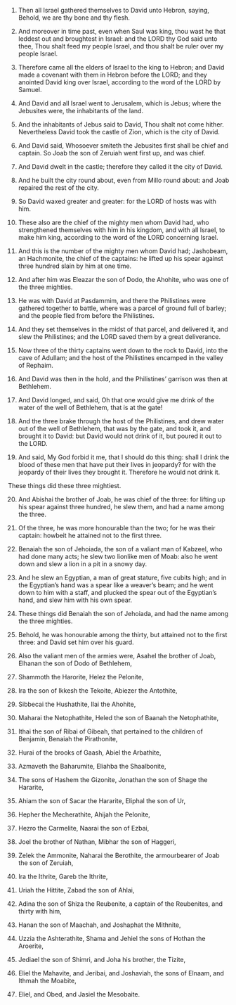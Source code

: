 1. Then all Israel gathered themselves to David unto Hebron, saying,
Behold, we are thy bone and thy flesh.

2. And moreover in time past, even when Saul was king, thou wast he
that leddest out and broughtest in Israel: and the LORD thy God said
unto thee, Thou shalt feed my people Israel, and thou shalt be ruler
over my people Israel.

3. Therefore came all the elders of Israel to the king to Hebron;
and David made a covenant with them in Hebron before the LORD; and
they anointed David king over Israel, according to the word of the
LORD by Samuel.

4. And David and all Israel went to Jerusalem, which is Jebus; where
the Jebusites were, the inhabitants of the land.

5. And the inhabitants of Jebus said to David, Thou shalt not come
hither. Nevertheless David took the castle of Zion, which is the city
of David.

6. And David said, Whosoever smiteth the Jebusites first shall be
chief and captain. So Joab the son of Zeruiah went first up, and was
chief.

7. And David dwelt in the castle; therefore they called it the city
of David.

8. And he built the city round about, even from Millo round about:
and Joab repaired the rest of the city.

9. So David waxed greater and greater: for the LORD of hosts was
with him.

10. These also are the chief of the mighty men whom David had, who
strengthened themselves with him in his kingdom, and with all Israel,
to make him king, according to the word of the LORD concerning Israel.

11. And this is the number of the mighty men whom David had;
Jashobeam, an Hachmonite, the chief of the captains: he lifted up his
spear against three hundred slain by him at one time.

12. And after him was Eleazar the son of Dodo, the Ahohite, who was
one of the three mighties.

13. He was with David at Pasdammim, and there the Philistines were
gathered together to battle, where was a parcel of ground full of
barley; and the people fled from before the Philistines.

14. And they set themselves in the midst of that parcel, and
delivered it, and slew the Philistines; and the LORD saved them by a
great deliverance.

15. Now three of the thirty captains went down to the rock to David,
into the cave of Adullam; and the host of the Philistines encamped in
the valley of Rephaim.

16. And David was then in the hold, and the Philistines’ garrison
was then at Bethlehem.

17. And David longed, and said, Oh that one would give me drink of
the water of the well of Bethlehem, that is at the gate!

18. And
the three brake through the host of the Philistines, and drew water
out of the well of Bethlehem, that was by the gate, and took it, and
brought it to David: but David would not drink of it, but poured it
out to the LORD.

19. And said, My God forbid it me, that I should do this thing:
shall I drink the blood of these men that have put their lives in
jeopardy? for with the jeopardy of their lives they brought it.
Therefore he would not drink it.

These things did these three mightiest.

20. And Abishai the brother of Joab, he was chief of the three: for
lifting up his spear against three hundred, he slew them, and had a
name among the three.

21. Of the three, he was more honourable than the two; for he was
their captain: howbeit he attained not to the first three.

22. Benaiah the son of Jehoiada, the son of a valiant man of
Kabzeel, who had done many acts; he slew two lionlike men of Moab:
also he went down and slew a lion in a pit in a snowy day.

23. And he slew an Egyptian, a man of great stature, five cubits
high; and in the Egyptian’s hand was a spear like a weaver’s beam; and
he went down to him with a staff, and plucked the spear out of the
Egyptian’s hand, and slew him with his own spear.

24. These things did Benaiah the son of Jehoiada, and had the name
among the three mighties.

25. Behold, he was honourable among the thirty, but attained not to
the first three: and David set him over his guard.

26. Also the valiant men of the armies were, Asahel the brother of
Joab, Elhanan the son of Dodo of Bethlehem,

27. Shammoth the
Harorite, Helez the Pelonite,

28. Ira the son of Ikkesh the Tekoite,
Abiezer the Antothite,

29. Sibbecai the Hushathite, Ilai the
Ahohite,

30. Maharai the Netophathite, Heled the son of Baanah the
Netophathite,

31. Ithai the son of Ribai of Gibeah, that pertained
to the children of Benjamin, Benaiah the Pirathonite,

32. Hurai of
the brooks of Gaash, Abiel the Arbathite,

33. Azmaveth the
Baharumite, Eliahba the Shaalbonite,

34. The sons of Hashem the
Gizonite, Jonathan the son of Shage the Hararite,

35. Ahiam the son
of Sacar the Hararite, Eliphal the son of Ur,

36. Hepher the
Mecherathite, Ahijah the Pelonite,

37. Hezro the Carmelite, Naarai
the son of Ezbai,

38. Joel the brother of Nathan, Mibhar the son of
Haggeri,

39. Zelek the Ammonite, Naharai the Berothite, the
armourbearer of Joab the son of Zeruiah,

40. Ira the Ithrite, Gareb
the Ithrite,

41. Uriah the Hittite, Zabad the son of Ahlai,

42. Adina the son of Shiza the Reubenite, a captain of the Reubenites, and
thirty with him,

43. Hanan the son of Maachah, and Joshaphat the
Mithnite,

44. Uzzia the Ashterathite, Shama and Jehiel the sons of
Hothan the Aroerite,

45. Jediael the son of Shimri, and Joha his
brother, the Tizite,

46. Eliel the Mahavite, and Jeribai, and
Joshaviah, the sons of Elnaam, and Ithmah the Moabite,

47. Eliel,
and Obed, and Jasiel the Mesobaite.